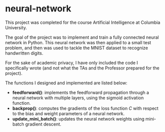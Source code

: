 # neural-network

This project was completed for the course Artificial Intelligence at Columbia University.

The goal of the project was to implement and train a fully connected neural network in Python. This neural network was then applied to a small test problem, and then was used to tackle the MNIST dataset to recognize handwritten digits.

For the sake of academic privacy, I have only included the code I specifically wrote (and not what the TAs and the Professor prepared for the project).

The functions I designed and implemented are listed below:

- **feedforward()**: implements the feedforward propagation through a neural network with multiple layers, using the sigmoid activation function.
- **backprop()**: computes the gradients of the loss function *C* with respect to the bias and weight parameters of a neural network.
- **update_mini_batch()**: updates the neural network weights using mini-batch gradient descent.
